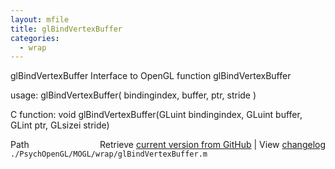 ```yaml
---
layout: mfile
title: glBindVertexBuffer
categories:
  - wrap
---
```


glBindVertexBuffer  Interface to OpenGL function glBindVertexBuffer

usage:  glBindVertexBuffer\( bindingindex, buffer, ptr, stride \)

C function:  void glBindVertexBuffer\(GLuint bindingindex, GLuint buffer, GLint ptr, GLsizei stride\)


<div class="code_header" style="text-align:right;">
  <span style="float:left;">Path&nbsp;&nbsp;</span> <span class="counter">Retrieve <a href=
  "https://raw.github.com/Psychtoolbox-3/Psychtoolbox-3/beta/./PsychOpenGL/MOGL/wrap/glBindVertexBuffer.m">current version from GitHub</a> | View <a href=
  "https://github.com/Psychtoolbox-3/Psychtoolbox-3/commits/beta/./PsychOpenGL/MOGL/wrap/glBindVertexBuffer.m">changelog</a></span>
</div>
<div class="code">
  <code>./PsychOpenGL/MOGL/wrap/glBindVertexBuffer.m</code>
</div>

